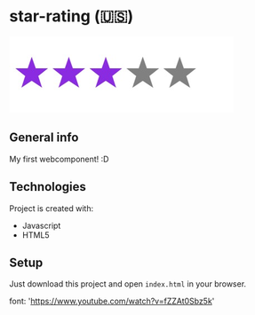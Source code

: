 # star-rating (:us:)

![My star-rating](./star-rating-example.jpeg)

## General info
My first webcomponent! :D

## Technologies
Project is created with:
* Javascript
* HTML5

## Setup
Just download this project and open `index.html` in your browser.

font: 'https://www.youtube.com/watch?v=fZZAt0Sbz5k'
